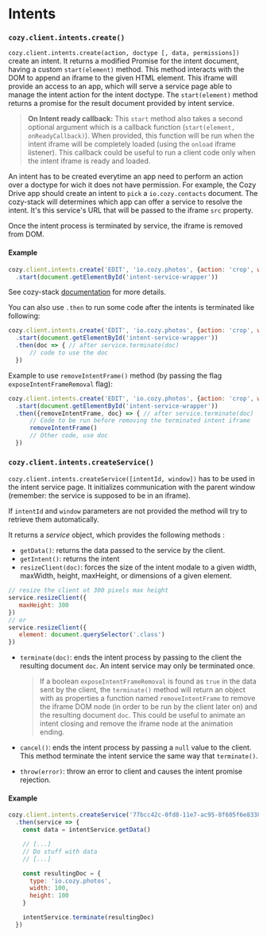 # Intents

### `cozy.client.intents.create()`

`cozy.client.intents.create(action, doctype [, data, permissions])` create an intent. It returns a modified Promise for the intent document, having a custom `start(element)` method. This method interacts with the DOM to append an iframe to the given HTML element. This iframe will provide an access to an app, which will serve a service page able to manage the intent action for the intent doctype. The `start(element)` method returns a promise for the result document provided by intent service.

> __On Intent ready callback:__ This `start` method also takes a second optional argument which is a callback function (`start(element, onReadyCallback)`). When provided, this function will be run when the intent iframe will be completely loaded (using the `onload` iframe listener). This callback could be useful to run a client code only when the intent iframe is ready and loaded.

An intent has to be created everytime an app need to perform an action over a doctype for wich it does not have permission. For example, the Cozy Drive app should create an intent to `pick` a `io.cozy.contacts` document. The cozy-stack will determines which app can offer a service to resolve the intent. It's this service's URL that will be passed to the iframe `src` property.

Once the intent process is terminated by service, the iframe is removed from DOM.

#### Example
```js
cozy.client.intents.create('EDIT', 'io.cozy.photos', {action: 'crop', width: 100, height: 100})
  .start(document.getElementById('intent-service-wrapper'))
```

See cozy-stack [documentation](https://cozy.github.io/cozy-stack/intents.html) for more details.

You can also use `.then` to run some code after the intents is terminated like following:

```js
cozy.client.intents.create('EDIT', 'io.cozy.photos', {action: 'crop', width: 100, height: 100})
  .start(document.getElementById('intent-service-wrapper'))
  .then(doc => { // after service.terminate(doc)
      // code to use the doc
  })
```

Example to use `removeIntentFrame()` method (by passing the flag `exposeIntentFrameRemoval` flag):
```js
cozy.client.intents.create('EDIT', 'io.cozy.photos', {action: 'crop', width: 100, height: 100, exposeIntentFrameRemoval: true})
  .start(document.getElementById('intent-service-wrapper'))
  .then({removeIntentFrame, doc} => { // after service.terminate(doc)
      // Code to be run before removing the terminated intent iframe
      removeIntentFrame()
      // Other code, use doc
  })
```

### `cozy.client.intents.createService()`

`cozy.client.intents.createService([intentId, window])` has to be used in the intent service page. It initializes communication with the parent window (remember: the service is supposed to be in an iframe).

If `intentId` and `window` parameters are not provided the method will try to retrieve them automatically.

It returns a *service* object, which provides the following methods :
 * `getData()`: returns the data passed to the service by the client.
 * `getIntent()`: returns the intent
 * `resizeClient(doc)`: forces the size of the intent modale to a given width, maxWidth, height, maxHeight, or dimensions of a given element.
 ```js
 // resize the client ot 300 pixels max height
 service.resizeClient({
    maxHeight: 300
 })
 // or
 service.resizeClient({
    element: document.querySelector('.class')
 })
 ```
 * `terminate(doc)`: ends the intent process by passing to the client the resulting document `doc`. An intent service may only be terminated once.
   > If a boolean `exposeIntentFrameRemoval` is found as `true` in the data sent by the client, the `terminate()` method will return an object with as properties a function named `removeIntentFrame` to remove the iframe DOM node (in order to be run by the client later on) and the resulting document `doc`. This could be useful to animate an intent closing and remove the iframe node at the animation ending.

 * `cancel()`: ends the intent process by passing a `null` value to the client. This method terminate the intent service the same way that `terminate()`.
 * `throw(error)`: throw an error to client and causes the intent promise rejection.

#### Example
```js
cozy.client.intents.createService('77bcc42c-0fd8-11e7-ac95-8f605f6e8338', window)
  .then(service => {
    const data = intentService.getData()

    // [...]
    // Do stuff with data
    // [...]

    const resultingDoc = {
      type: 'io.cozy.photos',
      width: 100,
      height: 100
    }

    intentService.terminate(resultingDoc)
  })
```

